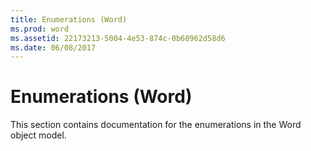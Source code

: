 ```yaml
---
title: Enumerations (Word)
ms.prod: word
ms.assetid: 22173213-5004-4e53-874c-0b60962d58d6
ms.date: 06/08/2017
---
```



# Enumerations (Word)
This section contains documentation for the enumerations in the Word object model.

